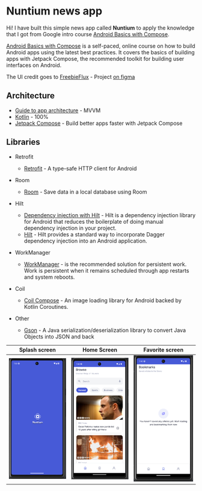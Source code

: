 # Nuntium news app

Hi! I have built this simple news app called **Nuntium** to apply the knowledge that I got from Google intro course  [Android Basics with Compose](https://developer.android.com/courses/android-basics-compose/course).

[Android Basics with Compose](https://developer.android.com/courses/android-basics-compose/course) is a self-paced, online course on how to build Android apps using the latest best practices. It covers the basics of building apps with Jetpack Compose, the recommended toolkit for building user interfaces on Android.

The UI credit goes to [FreebieFlux](https://freebieflux.com/)  - Project [on figma](https://www.figma.com/file/qNiGRGxZOsk9VXe2to3O6H/nuntium-news-app?type=design&node-id=29-3&mode=design)

##  Architecture

* [Guide to app architecture](https://developer.android.com/jetpack/docs/guide) - MVVM
* [Kotlin](https://developer.android.com/kotlin) - 100%
* [Jetpack Compose](https://developer.android.com/jetpack/compose) -  Build better apps faster with  Jetpack Compose

##  Libraries



* Retrofit
    * [Retrofit](https://square.github.io/retrofit/) -  A type-safe  HTTP client  for Android
* Room
    * [Room](https://developer.android.com/training/data-storage/room) - Save data in a local database using Room
* Hilt
    * [Dependency injection with Hilt](https://developer.android.com/training/dependency-injection/hilt-android)  - Hilt is a dependency injection library for Android that reduces the boilerplate of doing manual dependency injection in your project.
    * [Hilt](https://dagger.dev/hilt/#:~:text=Hilt%20provides%20a%20standard%20way,and%20code%20sharing%20between%20apps.) - Hilt provides a standard way to incorporate Dagger dependency injection into an Android application.
*  WorkManager
	* [WorkManager](https://developer.android.com/guide/background/persistent/getting-started) - is the recommended solution for persistent work. Work is persistent when it remains scheduled through app restarts and system reboots.

* Coil
    * [Coil Compose](https://coil-kt.github.io/coil/) - An image loading library for Android backed by Kotlin Coroutines.
* Other
    * [Gson](https://github.com/google/gson) - A Java serialization/deserialization library to convert Java Objects into JSON and back

| Splash screen | Home Screen | Favorite screen |
|--|--|--|
| ![enter image description here](assets/splashscreen.png) | ![enter image description here](assets/homescree.png?raw=true) |![enter image description here](assets/favoritescreen.png?raw=true)|

